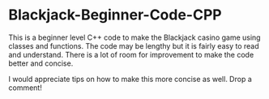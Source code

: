 # Blackjack-Beginner-Code-CPP
This is a beginner level C++ code to make the Blackjack casino game using classes and functions. The code may be lengthy but it is fairly easy to read and understand. There is a lot of room for improvement to make the code better and concise.

I would appreciate tips on how to make this more concise as well. Drop a comment!
